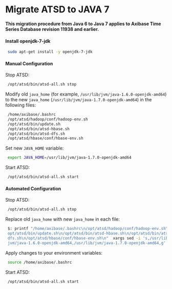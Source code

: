 Migrate ATSD to JAVA 7
======================

**This migration procedure from Java 6 to Java 7 applies to Axibase Time
Series Database revision 11938 and earlier.**

#### Install openjdk-7-jdk

```sh
 sudo apt-get install -y openjdk-7-jdk                                    
```

#### Manual Configuration

Stop ATSD:

```sh
 /opt/atsd/bin/atsd-all.sh stop                                           
```

Modify old `java_home` (for example,
`/usr/lib/jvm/java-1.6.0-openjdk-amd64`) to the new `java_home`
(`/usr/lib/jvm/java-1.7.0-openjdk-amd64`) in the following files:

```sh
 /home/axibase/.bashrc                                                    
 /opt/atsd/hadoop/conf/hadoop-env.sh                                      
 /opt/atsd/bin/update.sh                                                  
 /opt/atsd/bin/atsd-hbase.sh                                              
 /opt/atsd/bin/atsd-dfs.sh                                                
 /opt/atsd/hbase/conf/hbase-env.sh                                        
```

Set new `JAVA_HOME` variable:

```sh
 export JAVA_HOME=/usr/lib/jvm/java-1.7.0-openjdk-amd64                   
```

Start ATSD:

```sh
 /opt/atsd/bin/atsd-all.sh start                                          
```

#### Automated Configuration

Stop ATSD:

```sh
 /opt/atsd/bin/atsd-all.sh stop                                           
```

Replace old `java_home` with new `java_home` in each file:

```sh
 $: printf "/home/axibase/.bashrc\n/opt/atsd/hadoop/conf/hadoop-env.sh\n/ 
 opt/atsd/bin/update.sh\n/opt/atsd/bin/atsd-hbase.sh\n/opt/atsd/bin/atsd- 
 dfs.sh\n/opt/atsd/hbase/conf/hbase-env.sh\n"  xargs sed -i 's,/usr/lib/ 
 jvm/java-1.6.0-openjdk-amd64,/usr/lib/jvm/java-1.7.0-openjdk-amd64,g'    
```

Apply changes to your environment variables:

```sh
 source /home/axibase/.bashrc                                             
```

Start ATSD:

```sh
 /opt/atsd/bin/atsd-all.sh start                                          
```
